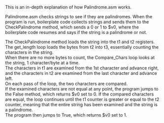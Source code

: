 This is an in-depth explanation of how Palindrome.asm works.

Palindrome.asm checks strings to see if they are palindromes.
When the program is run, boilerplate code collects strings and sends them 
to the CheckPalindrome method, which sends a 0 or 1 to $v0, 
where the boilerplate code resumes and says if the string is a palindrome or not. 

The CheckPalindrome method loads the string into the t1 and t2 registers.  
The get_length loop loads the bytes from t2 into t3, essentially counting the characters in the string.  
When there are no more bytes to count, the Compare_Chars loop looks at the string, 1 character/byte at a time.  
The characters in t1 are examined from the 1st character and advance right, 
and the characters in t2 are examined from the last character and advance left.  
On each pass of the loop, the two characters are compared.  
If the examined characters are not equal at any point, the program jumps to the False method, 
which returns $v0 set to 0.   If the compared characters are equal, 
the loop continues until the t1 counter is greater or equal to the t2 counter, 
meaning that the entire string has been examined and the string is a palindrome.  
The program then jumps to True, which returns $v0 set to 1.
